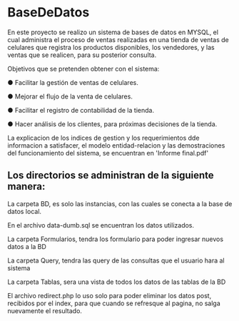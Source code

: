 # BaseDeDatos
En este proyecto se realizo un sistema de bases de datos en MYSQL, el cual administra el proceso de ventas realizadas en una tienda de ventas de celulares que registra los productos disponibles, los vendedores, y las ventas que se realicen, para su posterior consulta.

Objetivos que se pretenden obtener con el sistema:

● Facilitar la gestión de ventas de celulares. 

● Mejorar el flujo de la venta de celulares. 

● Facilitar el registro de contabilidad de la tienda.

● Hacer análisis de los clientes, para próximas decisiones de la tienda. 


La explicacion de los indices de gestion y los requerimientos dde informacion a satisfacer, el modelo entidad-relacion y las demostraciones del funcionamiento del sistema, se encuentran en 'Informe final.pdf'


## Los directorios se administran de la siguiente manera:

La carpeta BD, es solo las instancias, con las cuales se conecta a la base de datos local.

En el archivo data-dumb.sql se encuentran los datos utilizados.

La carpeta Formularios, tendra los formulario para poder ingresar nuevos datos a la BD

La carpeta Query, tendra las query de las consultas que el usuario hara al sistema

La carpeta Tablas, sera una vista de todos los datos de las tablas de la BD

El archivo redirect.php lo uso solo para poder eliminar los datos post, recibidos por el index, para que cuando se
refresque al pagina, no salga nuevamente el resultado.
